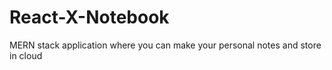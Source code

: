 # React-X-Notebook
MERN stack application where you can make your personal notes and store in cloud
